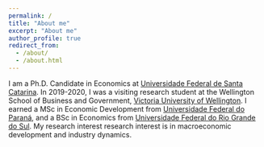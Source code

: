 ```yaml
---
permalink: /
title: "About me"
excerpt: "About me"
author_profile: true
redirect_from: 
  - /about/
  - /about.html
---
```


I am a Ph.D. Candidate in Economics at [Universidade Federal de Santa Catarina](http://ppgeco.ufsc.br). In 2019-2020, I was a visiting research student at the Wellington School of Business and Government, [Victoria University of Wellington](https://www.wgtn.ac.nz/sef). I earned a MSc in Economic Development from [Universidade Federal do Paraná](http://www.prppg.ufpr.br/site/ppgde/), and a BSc in Economics from [Universidade Federal do Rio Grande do Sul](https://www.ufrgs.br/fce/). My research interest research interest is in macroeconomic development and industry dynamics. 

